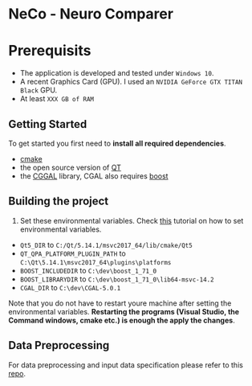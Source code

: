 # NeCo - Neuro Comparer

# Prerequisits
* The application is developed and tested under `Windows 10`.
* A recent Graphics Card (GPU). I used an `NVIDIA GeForce GTX TITAN Black` GPU. 
* At least `XXX GB of RAM`

## Getting Started
To get started you first need to **install all required dependencies**.
* [cmake](https://cmake.org/)
* the open source version of [QT](https://www.qt.io/download-open-source?hsCtaTracking=9f6a2170-a938-42df-a8e2-a9f0b1d6cdce%7C6cb0de4f-9bb5-4778-ab02-bfb62735f3e5)
* the [CGGAL](https://www.cgal.org/download.html) library, CGAL also requires [boost](https://www.boost.org/)

## Building the project
1. Set these environmental variables. Check [this](https://www.youtube.com/watch?v=bEroNNzqlF4) tutorial on how to set environmental variables. 
* `Qt5_DIR` to `C:/Qt/5.14.1/msvc2017_64/lib/cmake/Qt5`
* `QT_QPA_PLATFORM_PLUGIN_PATH` to `C:\Qt\5.14.1\msvc2017_64\plugins\platforms`
* `BOOST_INCLUDEDIR` to `C:\dev\boost_1_71_0`
* `BOOST_LIBRARYDIR` to `C:\dev\boost_1_71_0\lib64-msvc-14.2`
* `CGAL_DIR` to `C:\dev\CGAL-5.0.1`

Note that you do not have to restart youre machine after setting the environmental variables. **Restarting the programs (Visual Studio, the Command windows, cmake etc.) is enough the apply the changes**.  

## Data Preprocessing
For data preprocessing and input data specification please refer to this [repo](https://github.com/jakobtroidl/neco_convert). 



